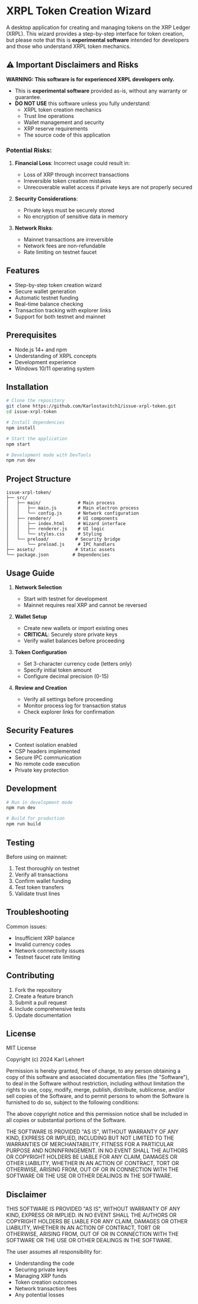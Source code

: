 # XRPL Token Creation Wizard

A desktop application for creating and managing tokens on the XRP Ledger (XRPL). This wizard provides a step-by-step interface for token creation, but please note that this is **experimental software** intended for developers and those who understand XRPL token mechanics.

## ⚠️ Important Disclaimers and Risks

**WARNING: This software is for experienced XRPL developers only.**

- This is **experimental software** provided as-is, without any warranty or guarantee.
- **DO NOT USE** this software unless you fully understand:
  - XRPL token creation mechanics
  - Trust line operations
  - Wallet management and security
  - XRP reserve requirements
  - The source code of this application

### Potential Risks:
1. **Financial Loss**: Incorrect usage could result in:
   - Loss of XRP through incorrect transactions
   - Irreversible token creation mistakes
   - Unrecoverable wallet access if private keys are not properly secured

2. **Security Considerations**:
   - Private keys must be securely stored
   - No encryption of sensitive data in memory

3. **Network Risks**:
   - Mainnet transactions are irreversible
   - Network fees are non-refundable
   - Rate limiting on testnet faucet

## Features

- Step-by-step token creation wizard
- Secure wallet generation
- Automatic testnet funding
- Real-time balance checking
- Transaction tracking with explorer links
- Support for both testnet and mainnet

## Prerequisites

- Node.js 14+ and npm
- Understanding of XRPL concepts
- Development experience
- Windows 10/11 operating system

## Installation

```bash
# Clone the repository
git clone https://github.com/Karlostavitch1/issue-xrpl-token.git
cd issue-xrpl-token

# Install dependencies
npm install

# Start the application
npm start

# Development mode with DevTools
npm run dev
```

## Project Structure

```
issue-xrpl-token/
├── src/
│   ├── main/              # Main process
│   │   ├── main.js        # Main electron process
│   │   └── config.js      # Network configuration
│   ├── renderer/          # UI components
│   │   ├── index.html     # Wizard interface
│   │   ├── renderer.js    # UI logic
│   │   └── styles.css     # Styling
│   └── preload/          # Security bridge
│       └── preload.js     # IPC handlers
├── assets/               # Static assets
└── package.json         # Dependencies
```

## Usage Guide

1. **Network Selection**
   - Start with testnet for development
   - Mainnet requires real XRP and cannot be reversed

2. **Wallet Setup**
   - Create new wallets or import existing ones
   - **CRITICAL**: Securely store private keys
   - Verify wallet balances before proceeding

3. **Token Configuration**
   - Set 3-character currency code (letters only)
   - Specify initial token amount
   - Configure decimal precision (0-15)

4. **Review and Creation**
   - Verify all settings before proceeding
   - Monitor process log for transaction status
   - Check explorer links for confirmation

## Security Features

- Context isolation enabled
- CSP headers implemented
- Secure IPC communication
- No remote code execution
- Private key protection

## Development

```bash
# Run in development mode
npm run dev

# Build for production
npm run build
```

## Testing

Before using on mainnet:
1. Test thoroughly on testnet
2. Verify all transactions
3. Confirm wallet funding
4. Test token transfers
5. Validate trust lines

## Troubleshooting

Common issues:
- Insufficient XRP balance
- Invalid currency codes
- Network connectivity issues
- Testnet faucet rate limiting

## Contributing

1. Fork the repository
2. Create a feature branch
3. Submit a pull request
4. Include comprehensive tests
5. Update documentation

## License

MIT License

Copyright (c) 2024 Karl Lehnert

Permission is hereby granted, free of charge, to any person obtaining a copy
of this software and associated documentation files (the "Software"), to deal
in the Software without restriction, including without limitation the rights
to use, copy, modify, merge, publish, distribute, sublicense, and/or sell
copies of the Software, and to permit persons to whom the Software is
furnished to do so, subject to the following conditions:

The above copyright notice and this permission notice shall be included in all
copies or substantial portions of the Software.

THE SOFTWARE IS PROVIDED "AS IS", WITHOUT WARRANTY OF ANY KIND, EXPRESS OR
IMPLIED, INCLUDING BUT NOT LIMITED TO THE WARRANTIES OF MERCHANTABILITY,
FITNESS FOR A PARTICULAR PURPOSE AND NONINFRINGEMENT. IN NO EVENT SHALL THE
AUTHORS OR COPYRIGHT HOLDERS BE LIABLE FOR ANY CLAIM, DAMAGES OR OTHER
LIABILITY, WHETHER IN AN ACTION OF CONTRACT, TORT OR OTHERWISE, ARISING FROM,
OUT OF OR IN CONNECTION WITH THE SOFTWARE OR THE USE OR OTHER DEALINGS IN THE
SOFTWARE.

## Disclaimer

THIS SOFTWARE IS PROVIDED "AS IS", WITHOUT WARRANTY OF ANY KIND, EXPRESS OR IMPLIED. IN NO EVENT SHALL THE AUTHORS OR COPYRIGHT HOLDERS BE LIABLE FOR ANY CLAIM, DAMAGES OR OTHER LIABILITY, WHETHER IN AN ACTION OF CONTRACT, TORT OR OTHERWISE, ARISING FROM, OUT OF OR IN CONNECTION WITH THE SOFTWARE OR THE USE OR OTHER DEALINGS IN THE SOFTWARE.

The user assumes all responsibility for:
- Understanding the code
- Securing private keys
- Managing XRP funds
- Token creation outcomes
- Network transaction fees
- Any potential losses
